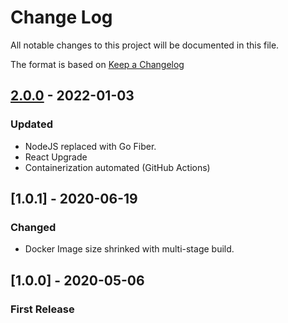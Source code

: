 # Change Log
All notable changes to this project will be documented in this file.
 
The format is based on [Keep a Changelog](http://keepachangelog.com/)
 
## [2.0.0] - 2022-01-03
  

### Updated
  
- NodeJS replaced with Go Fiber.
- React Upgrade
- Containerization automated (GitHub Actions)


## [1.0.1] - 2020-06-19
  
 
### Changed
  
- Docker Image size shrinked with multi-stage build. 
 

 
## [1.0.0] - 2020-05-06
 

### First Release 



[2.0.0]: https://github.com/Huseyinnurbaki/mocktail/releases/tag/2.0.0
